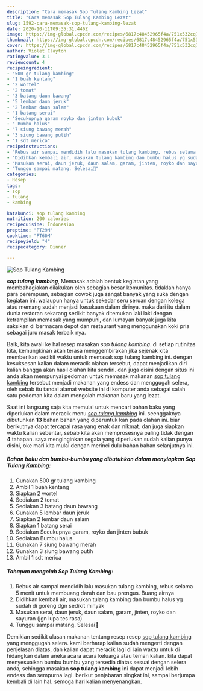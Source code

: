 ```yaml
---
description: "Cara memasak Sop Tulang Kambing Lezat"
title: "Cara memasak Sop Tulang Kambing Lezat"
slug: 1592-cara-memasak-sop-tulang-kambing-lezat
date: 2020-10-11T09:35:31.446Z
image: https://img-global.cpcdn.com/recipes/6817c48452965f4a/751x532cq70/sop-tulang-kambing-foto-resep-utama.jpg
thumbnail: https://img-global.cpcdn.com/recipes/6817c48452965f4a/751x532cq70/sop-tulang-kambing-foto-resep-utama.jpg
cover: https://img-global.cpcdn.com/recipes/6817c48452965f4a/751x532cq70/sop-tulang-kambing-foto-resep-utama.jpg
author: Violet Clayton
ratingvalue: 3.1
reviewcount: 4
recipeingredient:
- "500 gr tulang kambing"
- "1 buah kentang"
- "2 wortel"
- "2 tomat"
- "3 batang daun bawang"
- "5 lembar daun jeruk"
- "2 lembar daun salam"
- "1 batang serai"
- "Secukupnya garam royko dan jinten bubuk"
- " Bumbu halus"
- "7 siung bawang merah"
- "3 siung bawang putih"
- "1 sdt merica"
recipeinstructions:
- "Rebus air sampai mendidih lalu masukan tulang kambing, rebus selama 5 menit untuk membuang darah dan bau prengus. Buang airnya"
- "Didihkan kembali air, masukan tulang kambing dan bumbu halus yg sudah di goreng dgn sedikit minyak"
- "Masukan serai, daun jeruk, daun salam, garam, jinten, royko dan sayuran (jgn lupa tes rasa)"
- "Tunggu sampai matang. Selesai🤗"
categories:
- Resep
tags:
- sop
- tulang
- kambing

katakunci: sop tulang kambing 
nutrition: 200 calories
recipecuisine: Indonesian
preptime: "PT29M"
cooktime: "PT60M"
recipeyield: "4"
recipecategory: Dinner

---
```



![Sop Tulang Kambing](https://img-global.cpcdn.com/recipes/6817c48452965f4a/751x532cq70/sop-tulang-kambing-foto-resep-utama.jpg)

<b><i>sop tulang kambing</i></b>, Memasak adalah bentuk kegiatan yang membahagiakan dilakukan oleh sebagian besar komunitas. tidaklah hanya para perempuan, sebagian cowok juga sangat banyak yang suka dengan kegiatan ini. walaupun hanya untuk sekedar seru seruan dengan kolega atau memang sudah menjadi kesukaan dalam dirinya. maka dari itu dalam dunia restoran sekarang sedikit banyak ditemukan laki laki dengan ketrampilan memasak yang mumpuni, dan lumayan banyak juga kita saksikan di bermacam depot dan restaurant yang menggunakan koki pria sebagai juru masak terbaik nya.



Baik, kita awali ke hal resep masakan <i>sop tulang kambing</i>. di setiap rutinitas kita, kemungkinan akan terasa menggembirakan jika sejenak kita memberikan sedikit waktu untuk memasak sop tulang kambing ini. dengan kesuksesan kalian dalam meracik olahan tersebut, dapat menjadikan diri kalian bangga akan hasil olahan kita sendiri. dan juga disini dengan situs ini anda akan mempunyai pedoman untuk memasak makanan <u>sop tulang kambing</u> tersebut menjadi makanan yang endess dan menggugah selera, oleh sebab itu tandai alamat website ini di komputer anda sebagai salah satu pedoman kita dalam mengolah makanan baru yang lezat.


Saat ini langsung saja kita memulai untuk mencari bahan baku yang diperlukan dalam meracik menu <u><i>sop tulang kambing</i></u> ini. seenggaknya dibutuhkan <b>13</b> bahan bahan yang diperuntuk kan pada olahan ini. biar berikutnya dapat tercapai rasa yang enak dan nikmat. dan juga siapkan waktu kalian sebentar, sebab kita akan memprosesnya paling tidak dengan <b>4</b> tahapan. saya menginginkan segala yang diperlukan sudah kalian punya disini, oke mari kita mulai dengan merinci dulu bahan bahan selanjutnya ini.

<!--inarticleads1-->

##### Bahan baku dan bumbu-bumbu yang dibutuhkan dalam menyiapkan Sop Tulang Kambing:

1. Gunakan 500 gr tulang kambing
1. Ambil 1 buah kentang
1. Siapkan 2 wortel
1. Sediakan 2 tomat
1. Sediakan 3 batang daun bawang
1. Gunakan 5 lembar daun jeruk
1. Siapkan 2 lembar daun salam
1. Siapkan 1 batang serai
1. Sediakan Secukupnya garam, royko dan jinten bubuk
1. Sediakan  Bumbu halus
1. Gunakan 7 siung bawang merah
1. Gunakan 3 siung bawang putih
1. Ambil 1 sdt merica




<!--inarticleads2-->

##### Tahapan mengolah Sop Tulang Kambing:

1. Rebus air sampai mendidih lalu masukan tulang kambing, rebus selama 5 menit untuk membuang darah dan bau prengus. Buang airnya
1. Didihkan kembali air, masukan tulang kambing dan bumbu halus yg sudah di goreng dgn sedikit minyak
1. Masukan serai, daun jeruk, daun salam, garam, jinten, royko dan sayuran (jgn lupa tes rasa)
1. Tunggu sampai matang. Selesai🤗




Demikian sedikit ulasan makanan tentang resep resep <u>sop tulang kambing</u> yang menggugah selera. kami berharap kalian sudah mengerti dengan penjelasan diatas, dan kalian dapat meracik lagi di lain waktu untuk di hidangkan dalam aneka acara acara keluarga atau teman kalian. kita dapat menyesuaikan bumbu bumbu yang tersedia diatas sesuai dengan selera anda, sehingga masakan <b>sop tulang kambing</b> ini dapat menjadi lebih endess dan sempurna lagi. berikut penjabaran singkat ini, sampai berjumpa kembali di lain hal. semoga hari kalian menyenangkan.

